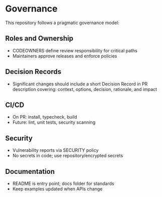 # Governance

This repository follows a pragmatic governance model:

## Roles and Ownership

- CODEOWNERS define review responsibility for critical paths
- Maintainers approve releases and enforce policies

## Decision Records

- Significant changes should include a short Decision Record in PR description covering: context, options, decision, rationale, and impact

## CI/CD

- On PR: install, typecheck, build
- Future: lint, unit tests, security scanning

## Security

- Vulnerability reports via SECURITY policy
- No secrets in code; use repository/encrypted secrets

## Documentation

- README is entry point; docs folder for standards
- Keep examples updated when APIs change
